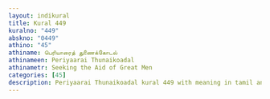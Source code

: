 ```yaml
---
layout: indikural
title: Kural 449
kuralno: "449"
abskno: "0449"
athino: "45"
athiname: பெரியாரைத் துணைக்கோடல்
athinameen: Periyaarai Thunaikoadal
athinametr: Seeking the Aid of Great Men
categories: [45]
description: Periyaarai Thunaikoadal kural 449 with meaning in tamil and english 
---
```



